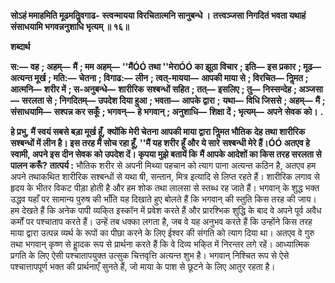 **सोऽहं ममाहमिति मूढमतिॢवगाढ-** **स्त्वन्मायया विरचितात्मनि सानुबन्धे ।** **तत्त्वञ्जसा निगदितं भवता यथाहं** **संसाधयामि भगवन्ननुशाधि भृत्यम् ॥ १६॥** 

**शब्दार्थ** 

**स:—** **वह** **; अहम्—** **मैं** **; मम अहम्—** **''मैंÓÓ तथा ''मेराÓÓ का झूठा विचार** **; इति—** **इस प्रकार** **; मूढ—** **अत्यन्त मूर्ख** **; मति:—** **चेतना** **; विगाढ:—** **लीन** **; त्वत्-मायया—** **आपकी माया से** **; विरचित—** **निॢमत** **; आत्मनि—** **शरीर में** **; स-अनुबन्धे—** **शारीरिक** **सश्बन्धों सहित** **; तत्—** **इसलिए** **; तु—** **निस्सन्देह** **; अञ्जसा—** **सरलता से** **; निगदितम्—** **उपदेश दिया हुआ** **; भवता—** **आपके द्वारा** **;** **यथा—** **विधि जिससे** **; अहम्—** **मैं** **; संसाधयामि—** **सश्पन्न कर सकूँ** **; भगवन्—** **हे भगवान्** **; अनुशाधि—** **शिक्षा दें** **; भृत्यम्—** **अपने** **सेवक को।** **.** 

**हे प्रभु, मैं स्वयं सबसे बड़ा मूर्ख हूँ, क्योंकि मेरी चेतना आपकी माया द्वारा निॢमत भौतिक** **देह तथा शारीरिक सश्बन्धों में लीन है। इस तरह मैं सोच रहा हूँ, ''मैं यह शरीर हूँ और ये सारे** **सश्बन्धी मेरे हैं।ÓÓ अतएव हे स्वामी, अपने इस दीन सेवक को उपदेश दें। कृपया मुझे बतायें कि** **मैं आपके आदेशों का किस तरह सरलता से पालन करूँ?** **तात्पर्य :** भौतिक शरीर से अपनी मिथ्या पहचान को त्याग पाना अत्यन्त कठिन है, अतएव हम अपने तथाकथित शारीरिक सश्बन्धों से यथा षी, सन्तान, मित्र इत्यादि से लिप्त रहते हैं। शारीरिक लगाव से हृदय के भीतर विकट पीड़ा होती है और हम शोक तथा लालसा से स्तब्ध रह जाते हैं। भगवान् के शुद्ध भक्त उद्धव यहाँ पर सामान्य पुरुष की भाँति यह दिखाते हुए बोलते हैं कि भगवान् की स्तुति किस तरह की जाय। हम देखते हैं कि अनेक पापी व्यकि्त इस्कॉन में प्रवेश करते हैं और प्रारश्भिक शुद्धि के बाद वे अपने पूर्व अवैध कर्मों पर पश्चाताप करते हैं। उन्हें तब धक्का लगता है, जब वे यह अनुभव करते हैं कि उन्होंने किस तरह माया द्वारा उत्पन्न व्यर्थ के रूपों का पीछा करने के लिए ईश्वर की संगति को त्याग दिया था। अतएव वे गुरु तथा भगवान् कृष्ण से हाॢदक रूप से प्रार्थना करते हैं कि वे दिव्य भकि्त में निरन्तर लगे रहें। आध्यात्मिक प्रगति के लिए ऐसी पश्चातापयुक्त उत्सुक चित्तवृत्ति अत्यन्त शुभ है। भगवान् निश्चित रूप से ऐसे पश्चात्तापपूर्ण भक्त की प्रार्थनाएँ सुनते हैं, जो माया के पाश से छूटने के लिए आतुर रहता है।  